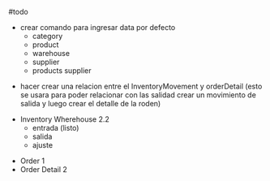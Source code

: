 #todo

- crear comando para ingresar data por defecto
  - category
  - product
  - warehouse
  - supplier
  - products supplier

<!-- - add field uuid for use it as references to the forms created -->
- hacer crear una relacion entre el InventoryMovement y orderDetail (esto se usara para poder relacionar con las salidad crear un movimiento de salida y luego crear el detalle de la roden)
<!-- part 1 -->
- Inventory Wherehouse 2.2
  - entrada (listo)
  - salida
  - ajuste
<!-- part 2 -->
- Order 1
- Order Detail 2
